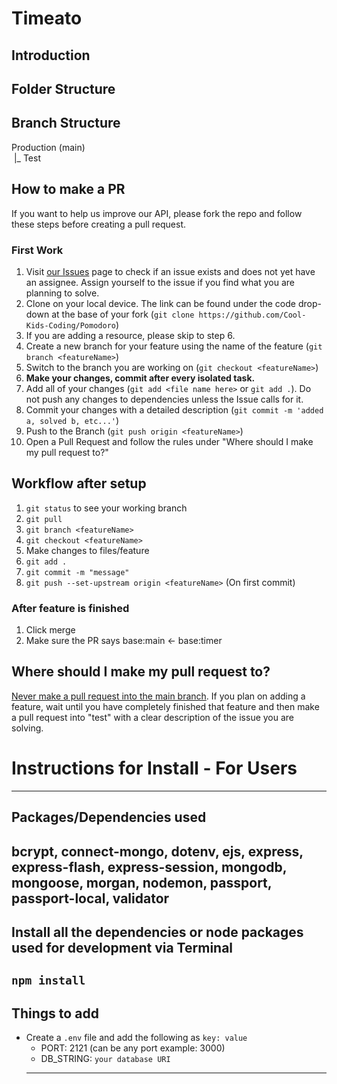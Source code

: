 # Timeato

## Introduction

## Folder Structure

## Branch Structure

Production (main) <br>
&nbsp;|\_ Test

## How to make a PR

If you want to help us improve our API, please fork the repo and follow these steps before creating a pull request.

### First Work

1. Visit [our Issues](https://github.com/Cool-Kids-Coding/Pomodoro/issues) page to check if an issue exists and does not yet have an assignee. Assign yourself to the issue if you find what you are planning to solve.
2. Clone on your local device. The link can be found under the code drop-down at the base of your fork (`git clone https://github.com/Cool-Kids-Coding/Pomodoro`)
3. If you are adding a resource, please skip to step 6.
4. Create a new branch for your feature using the name of the feature (`git branch <featureName>`)
5. Switch to the branch you are working on (`git checkout <featureName>`)
6. **Make your changes, commit after every isolated task.**
7. Add all of your changes (`git add <file name here>` or `git add .`). Do not push any changes to dependencies unless the Issue calls for it.
8. Commit your changes with a detailed description (`git commit -m 'added a, solved b, etc...'`)
9. Push to the Branch (`git push origin <featureName>`)
10. Open a Pull Request and follow the rules under "Where should I make my pull request to?"

## Workflow after setup

1. `git status` to see your working branch
2. `git pull`
3. `git branch <featureName>`
4. `git checkout <featureName>`
5. Make changes to files/feature
6. `git add .`
7. `git commit -m "message"`
8. `git push --set-upstream origin <featureName>` (On first commit)

### After feature is finished

1. Click merge
2. Make sure the PR says base:main <- base:timer

## Where should I make my pull request to?

<ins>Never make a pull request into the main branch</ins>. If you plan on adding a feature, wait until you have completely finished that feature and then make a pull request into "test" with a clear description of the issue you are solving.

# Instructions for Install - For Users

---

## Packages/Dependencies used

## bcrypt, connect-mongo, dotenv, ejs, express, express-flash, express-session, mongodb, mongoose, morgan, nodemon, passport, passport-local, validator

## Install all the dependencies or node packages used for development via Terminal

## `npm install`

## Things to add

-   Create a `.env` file and add the following as `key: value`
    -   PORT: 2121 (can be any port example: 3000)
    -   DB_STRING: `your database URI`
    ***
